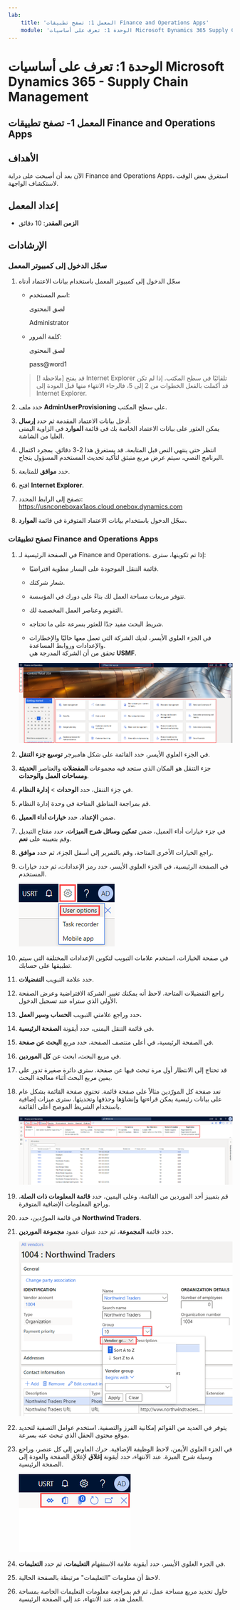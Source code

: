 ```yaml
---
lab:
    title: 'المعمل 1: تصفح تطبيقات Finance and Operations Apps'
    module: 'الوحدة 1: تعرف على أساسيات Microsoft Dynamics 365 Supply Chain Management'
---
```


# الوحدة 1: تعرف على أساسيات Microsoft Dynamics 365 - Supply Chain Management

## المعمل 1- تصفح تطبيقات Finance and Operations Apps

## الأهداف

الآن بعد أن أصبحت على دراية Finance and Operations Apps، استغرق بعض الوقت لاستكشاف الواجهة.

## إعداد المعمل

- **الزمن المقدر**: 10 دقائق

## الإرشادات

### سجّل الدخول إلى كمبيوتر المعمل

1. سجّل الدخول إلى كمبيوتر المعمل باستخدام بيانات الاعتماد أدناه

    - اسم المستخدم:

        لصق المحتوى

        Administrator

    - كلمة المرور:

        لصق المحتوى

        pass@word1

    > [! ملاحظة] قد يفتح Internet Explorer تلقائيًا في سطح المكتب. إذا لم تكن قد أكملت بالفعل الخطوات من 2 إلى 5، فالرجاء الانتهاء منها قبل العودة إلى Internet Explorer.

1. حدد ملف **AdminUserProvisioning** على سطح المكتب.

1. أدخل بيانات الاعتماد المقدمة ثم حدد **إرسال**.  
يمكن العثور على بيانات الاعتماد الخاصة بك في قائمة **الموارد** في الزاوية اليمنى العليا من الشاشة.

1. انتظر حتى ينتهي النص قبل المتابعة. قد يستغرق هذا 2-3 دقائق. بمجرد اكتمال البرنامج النصي، سيتم عرض مربع منبثق لتأكيد تحديث المستخدم المسؤول بنجاح.

1. حدد **موافق** للمتابعة.

1. افتح **Internet Explorer**.

1. تصفح إلى الرابط المحدد: <https://usnconeboxax1aos.cloud.onebox.dynamics.com>

1. سجّل الدخول باستخدام بيانات الاعتماد المتوفرة في قائمة **الموارد.**

### تصفح تطبيقات Finance and Operations Apps
1. في الصفحة الرئيسية لـ Finance and Operations، إذا تم تكوينها، سترى:

    - قائمة التنقل الموجودة على اليسار مطوية افتراضيًا.

    - شعار شركتك.

    - تتوفر مربعات مساحة العمل لك بناءً على دورك في المؤسسة.

    - التقويم وعناصر العمل المخصصة لك.

    - شريط البحث مفيد جدًا للعثور بسرعة على ما تحتاجه.

    - في الجزء العلوي الأيسر، لديك الشركة التي تعمل معها حاليًا والإخطارات والإعدادات وروابط المساعدة.  
    تحقق من أن الشركة المدرجة هي **USMF**.

    ![الصفحة الرئيسية لـ Dynamics 365 Finance and Operations مع المناطق المميزة.](./media/m1-common-home-page.png)

1. في الجزء العلوي الأيسر، حدد القائمة على شكل هامبرجر **توسيع جزء التنقل**.

1. جزء التنقل هو المكان الذي ستجد فيه مجموعات **المفضلات** والعناصر **الحديثة** **ومساحات العمل** **والوحدات**.

1. في جزء التنقل، حدد **الوحدات**  >  **إدارة النظام**.

1. قم بمراجعة المناطق المتاحة في وحدة إدارة النظام.

1. ضمن **الإعداد**، حدد **خيارات أداء العميل**.

1. في جزء خيارات أداء العميل، ضمن **تمكين وسائل شرح الميزات**، حدد مفتاح التبديل وقم بتعيينه على **نعم**.

1. راجع الخيارات الأخرى المتاحة، وقم بالتمرير إلى أسفل الجزء، ثم حدد **موافق**.

1. في الصفحة الرئيسية، في الجزء العلوي الأيسر، حدد رمز الإعدادات، ثم حدد خيارات المستخدم.

    ![لقطة شاشة تعرض رمز الإعدادات والقائمة المنسدلة لخيارات المستخدم](./media/m1-common-settings-user-settings.png)

1. في صفحة الخيارات، استخدم علامات التبويب لتكوين الإعدادات المختلفة التي سيتم تطبيقها على حسابك.

1. حدد علامة التبويب **التفضيلات**.

1. راجع التفضيلات المتاحة. لاحظ أنه يمكنك تغيير الشركة الافتراضية وعرض الصفحة الأولي الذي ستراه عند تسجيل الدخول.

1. حدد وراجع علامتي التبويب **الحساب** **وسير العمل.**

1. في قائمة التنقل اليمنى، حدد أيقونة **الصفحة الرئيسية.**

1. في الصفحة الرئيسية، في أعلى منتصف الصفحة، حدد مربع **البحث عن صفحة**.

1. في مربع البحث، ابحث عن **كل الموردين**.

1. قد تحتاج إلى الانتظار أول مرة تبحث فيها عن صفحة. سترى دائرة صغيرة تدور على يمين مربع البحث أثناء معالجة البحث.

1. تعد صفحة كل المورّدين مثالاً على صفحة قائمة. تحتوي صفحة القائمة بشكل عام على بيانات رئيسية يمكن قراءتها وإنشاؤها وحذفها وتحديثها. سترى ميزات إضافية باستخدام الشريط الموضح أعلى القائمة.

    ![قائمة مورّدين مع تمييز ميزات القائمة](./media/m1-common-all-vendor-list-page.png)

1. قم بتمييز أحد الموردين من القائمة، وعلى اليمين، حدد **قائمة المعلومات ذات الصلة**، وراجع المعلومات الإضافية المتوفرة.

1. في قائمة المورّدين، حدد **Northwind Traders**.

1. حدد قائمة **المجموعة**، ثم حدد عنوان عمود **مجموعة الموردين.**

    ![لقطة شاشة لعنوان عمود مجموعة المورّدين لـ Northwind Traders.](./media/m1-common-all-vendor-group-menu.png)

1. يتوفر في العديد من القوائم إمكانية الفرز والتصفية. استخدم عوامل التصفية لتحديد موقع محتوى الحقل الذي تبحث عنه بسرعة.

1. في الجزء العلوي الأيمن، لاحظ الوظيفة الإضافية. حرك الماوس إلى كل عنصر، وراجع وسيلة شرح الميزة. عند الانتهاء، حدد أيقونة **إغلاق** لإغلاق الصفحة والعودة إلى الصفحة الرئيسية.

    ![تعرض القائمة العلوية اليمنى لصفحة القائمة ميزات إضافية للاتصال بـ Power Apps، وتطبيقات Office، وتحديث الصفحة، وفتح في نافذة جديدة، وأزرار الإغلاق](./media/m1-common-list-page-additional-features-menu.png)

1. في الجزء العلوي الأيسر، حدد أيقونة علامة الاستفهام **التعليمات**، ثم حدد **التعليمات**.

1. لاحظ أن معلومات "التعليمات" مرتبطة بالصفحة الحالية.

1. حاول تحديد مربع مساحة عمل، ثم قم بمراجعة معلومات التعليمات الخاصة بمساحة العمل هذه. عند الانتهاء، عد إلى الصفحة الرئيسية.
